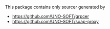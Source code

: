 This package contains only sourcer generated by

* https://github.com/UNO-SOFT/grpcer
* https://github.com/UNO-SOFT/soap-proxy
